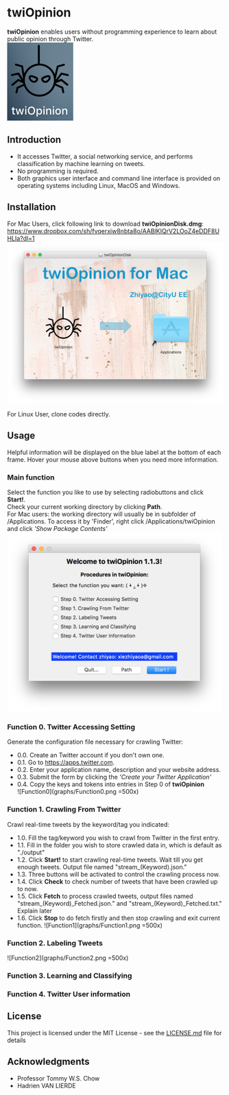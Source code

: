 # twiOpinion
**twiOpinion** enables users without programming experience to learn about public opinion through Twitter.   
![icon](graphs/icon.png)

## Introduction
* It accesses Twitter, a social networking service, and performs classification by machine learning on tweets.  
* No programming is required. 
* Both graphics user interface and command line interface is provided on operating systems including Linux, MacOS and Windows.  

## Installation
For Mac Users, click following link to download **twiOpinionDisk.dmg**:   
https://www.dropbox.com/sh/fvqerxiw8nbta8o/AABlKIQrV2LOoZ4eDDF8UHLIa?dl=1  
![installByDmg](graphs/dmgCapture.png)

For Linux User, clone codes directly.  

## Usage
Helpful information will be displayed on the blue label at the bottom of each frame. Hover your mouse above buttons when you need more information.  

### Main function
Select the function you like to use by selecting radiobuttons and click **Start!**.  
Check your current working directory by clicking **Path**.   
For Mac users: the working directory will usually be in subfolder of /Applications. To access it by 'Finder', right click /Applications/twiOpinion and click *'Show Package Contents'*   
<img src="graphs/FunctionMain.png" alt="FunctionMain" width="500"/>

### Function 0.  Twitter Accessing Setting
Generate the configuration file necessary for crawling Twitter: 
* 0.0. Create an Twitter account if you don't own one.  
* 0.1. Go to https://apps.twitter.com.  
* 0.2. Enter your application name, description and your website address.  
* 0.3. Submit the form by clicking the *'Create your Twitter Application'*   
* 0.4. Copy the keys and tokens into entries in Step 0 of **twiOpinion**  
![Function0](graphs/Function0.png =500x)

### Function 1.  Crawling From Twitter
Crawl real-time tweets by the keyword/tag you indicated:  
* 1.0. Fill the tag/keyword you wish to crawl from Twitter in the first entry.  
* 1.1. Fill in the folder you wish to store crawled data in, which is default as "./output"  
* 1.2. Click **Start!** to start crawling real-time tweets. Wait till you get enough tweets. Output file named "stream\_(Keyword).json."  
* 1.3. Three buttons will be activated to control the crawling process now.  
* 1.4. Click **Check** to check number of tweets that have been crawled up to now.
* 1.5. Click **Fetch** to process crawled tweets, output files named "stream\_(Keyword)\_Fetched.json." and "stream\_(Keyword)\_Fetched.txt." Explain later 
* 1.6. Click **Stop** to do fetch firstly and then stop crawling and exit current function. 
![Function1](graphs/Function1.png =500x)

### Function 2.  Labeling Tweets 
![Function2](graphs/Function2.png =500x)

### Function 3.  Learning and Classifying 

### Function 4.  Twitter User information 

## License
This project is licensed under the MIT License - see the [LICENSE.md](LICENSE.md) file for details

## Acknowledgments
* Professor Tommy W.S. Chow
* Hadrien VAN LIERDE 

